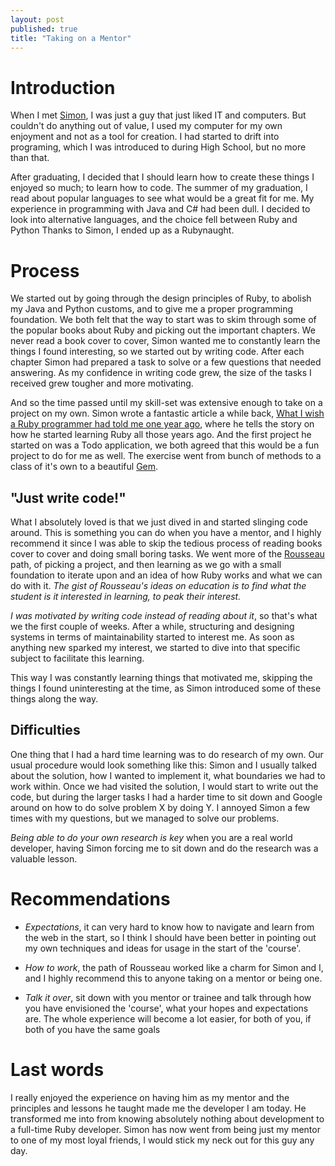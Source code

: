 ```yaml
---
layout: post
published: true
title: "Taking on a Mentor"
---
```


# Introduction
When I met [Simon][simons_twitter], I was just a guy that just liked IT and
computers. But couldn't do anything out of value, I used my computer for my own
enjoyment and not as a tool for creation. I had started to drift into
programing, which I was introduced to during High School, but no more than
that.

After graduating, I decided that I should learn how to create these things I
enjoyed so much; to learn how to code. The summer of my graduation, I read 
about popular languages to see what would be a great fit for me. My experience 
in programming with Java and C# had been dull. I decided to look into 
alternative languages, and the choice fell between Ruby and Python
Thanks to Simon, I ended up as a Rubynaught.

# Process
We started out by going through the design principles of Ruby, to abolish my
Java and Python customs, and to give me a proper programming foundation.
We both felt that the way to start was to skim through some of the popular
books about Ruby and picking out the important chapters. We never read a book
cover to cover, Simon wanted me to constantly learn the things I found 
interesting, so we started out by writing code.
After each chapter Simon had prepared a task to solve or a few questions that
needed answering.
As my confidence in writing code grew, the size of the tasks I received grew
tougher and more motivating.

And so the time passed until my skill-set was extensive enough to take on a 
project on my own.  Simon wrote a fantastic article a while back, [What I wish 
a Ruby programmer had told me one year ago][simons_article], where he tells the 
story on how he started learning Ruby all those years ago.
And the first project he started on was a Todo application, we both agreed that
this would be a fun project to do for me as well. The exercise went from bunch
of methods to a class of it's own to a beautiful [Gem][gem_github].

## "Just write code!"
What I absolutely loved is that we just dived in and started slinging code
around.
This is something you can do when you have a mentor, and I highly recommend it
since I was able to skip the tedious process of reading books cover to cover
and doing small boring tasks. We went more of the [Rousseau][rousseau_wiki]
path, of picking a project, and then learning as we go with a small foundation
to iterate upon and an idea of how Ruby works and what we can do with it. _The
gist of Rousseau's ideas on education is to find what the student is it
interested in learning, to peak their interest._

_I was motivated by writing code instead of reading about it_, so that's what
we the first couple of weeks. After a while, structuring and designing
systems in terms of maintainability started to interest me. As soon as anything
new sparked my interest, we started to dive into that specific subject to
facilitate this learning.

This way I was constantly learning things that motivated me, skipping the
things I found uninteresting at the time, as Simon introduced some of these
things along the way.

## Difficulties
One thing that I had a hard time learning was to do research of my own. Our
usual procedure would look something like this: Simon and I usually talked
about the solution, how I wanted to implement it, what boundaries we had to
work within.
Once we had visited the solution, I would start to write out the code, but
during the larger tasks I had a harder time to sit down and Google around on
how to do solve problem X by doing Y.
I annoyed Simon a few times with my questions, but we managed to solve our
problems.

_Being able to do your own research is key_ when you are a real world
developer, having Simon forcing me to sit down and do the research was
a valuable lesson.

# Recommendations

* _Expectations_, it can very hard to know how to navigate and learn from the
web in the start, so I think I should have been better in pointing out my own
techniques and ideas for usage in the start of the 'course'.

* _How to work_, the path of Rousseau worked like a charm for Simon and I, and
I highly recommend this to anyone taking on a mentor or being one.

* _Talk it over_, sit down with you mentor or trainee and talk through how you
have envisioned the 'course', what your hopes and expectations are.
The whole experience will become a lot easier, for both of you, if both of
you have the same goals

# Last words
I really enjoyed the experience on having him as my mentor and the principles
and lessons he taught made me the developer I am today. He transformed me into
from knowing absolutely nothing about development to a full-time Ruby
developer.
Simon has now went from being just my mentor to one of my most loyal friends,
I would stick my neck out for this guy any day.

[simons_twitter]:http://twitter.com/sirupsen
[simons_article]:http://sirupsen.com/what-I-wish-a-ruby-programmer-had-told-me-one-year-ago/
[gem_github]:http://github.com/teoljungberg/rubdo
[rousseau_wiki]:http://en.wikipedia.org/wiki/Rousseau

